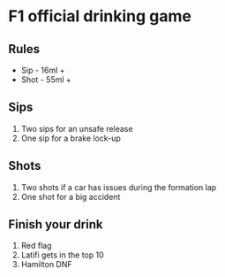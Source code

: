 # F1 official drinking game

## Rules

* Sip - 16ml +
* Shot - 55ml +

## Sips

1. Two sips for an unsafe release
2. One sip for a brake lock-up

## Shots

1. Two shots if a car has issues during the formation lap
2. One shot for a big accident


## Finish your drink

1. Red flag
2. Latifi gets in the top 10
3. Hamilton DNF
